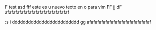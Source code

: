 F
test asd fff
este es u nuevo texto en o para vim
FF jj dF afafafafafafafafafafafafafafafaf

:s i
ddddddddddddddddddddddddd
gg afafafafafafafafafafafafafafafaf
